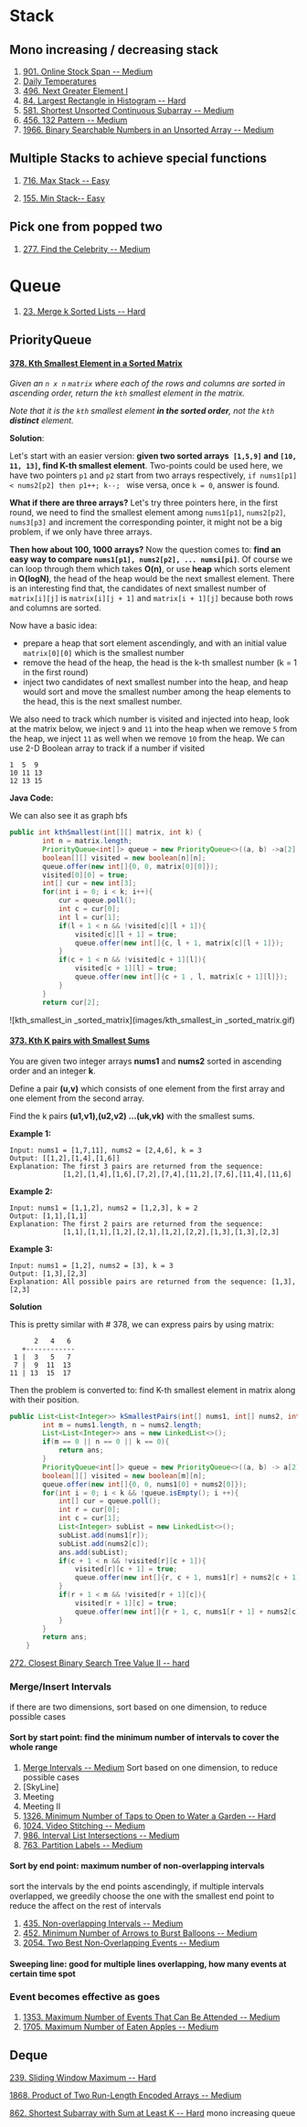 # Stack

## Mono increasing / decreasing stack

1. [901. Online Stock Span -- Medium](https://leetcode.com/problems/online-stock-span/)
2. [Daily Temperatures](https://leetcode.com/problems/daily-temperatures/)
3. [496. Next Greater Element I](https://leetcode.com/problems/next-greater-element-i/)
4. [84. Largest Rectangle in Histogram -- Hard](https://leetcode.com/problems/largest-rectangle-in-histogram/)
5. [581. Shortest Unsorted Continuous Subarray -- Medium](https://leetcode.com/problems/shortest-unsorted-continuous-subarray/)
5. [456. 132 Pattern -- Medium](https://leetcode.com/problems/132-pattern/)
5. [1966. Binary Searchable Numbers in an Unsorted Array -- Medium](https://leetcode.com/problems/binary-searchable-numbers-in-an-unsorted-array/)



## Multiple Stacks to achieve special functions

1. [716. Max Stack -- Easy](https://leetcode.com/problems/max-stack/)

2. [155. Min Stack-- Easy](https://leetcode.com/problems/min-stack/)

   

## Pick one from popped two

1. [277. Find the Celebrity -- Medium](https://leetcode.com/problems/find-the-celebrity/)







# Queue

1. [23. Merge k Sorted Lists -- Hard](https://leetcode.com/problems/merge-k-sorted-lists/)

#### 



## PriorityQueue

#### [<u>378. Kth Smallest Element in a Sorted Matrix</u>](https://leetcode.com/problems/kth-smallest-element-in-a-sorted-matrix/)

*Given an `n x n` `matrix` where each of the rows and columns are sorted in ascending order, return the `kth` smallest element in the matrix.*

*Note that it is the `kth` smallest element **in the sorted order**, not the `kth` **distinct** element.*

**Solution**:

Let's start with an easier version: **given two sorted arrays` [1,5,9]` and `[10, 11, 13]`, find K-th smallest element**. Two-points could be used here, we have two pointers `p1` and `p2` start from two arrays respectively, `if nums1[p1] < nums2[p2] then p1++; k--; `  wise versa, once `k = 0`, answer is found.

**What if there are three arrays?** Let's try three pointers here, in the first round, we need to find the smallest element among `nums1[p1]`, `nums2[p2]`, `nums3[p3]` and increment the corresponding pointer,  it might not be a big problem, if we only have three arrays.

**Then how about 100, 1000 arrays?** Now the question comes to: **find an easy way to compare `nums1[p1], nums2[p2], ... numsi[pi]`**. Of course we can loop through them which takes **O(n)**, or use **heap** which sorts element in **O(logN)**, the head of the heap would be the next smallest element. There is an interesting find that, the candidates of next smallest number of `matrix[i][j]` is `matrix[i][j + 1]` and `matrix[i + 1][j]` because both rows and columns are sorted.

Now have a basic idea:

+ prepare a heap that sort element ascendingly, and with an initial value `matrix[0][0]`  which is the smallest number
+  remove the head of the heap, the head is the k-th smallest number (k = 1 in the first round)
+ inject two candidates of next smallest number into the heap, and heap would sort and  move the smallest number among the heap elements to the head, this is the next smallest number.

We also need to track which number is visited and injected into heap, look at the matrix below, we inject `9` and `11` into the heap when we remove `5` from the heap, we inject `11` as well when we remove `10` from the heap. We can use 2-D Boolean array to track if a number if visited

```
1  5  9
10 11 13 
12 13 15
```

**Java Code:** 

We can also see it as graph bfs

```java
public int kthSmallest(int[][] matrix, int k) {
        int n = matrix.length;
        PriorityQueue<int[]> queue = new PriorityQueue<>((a, b) ->a[2] - b[2]);
        boolean[][] visited = new boolean[n][n];
        queue.offer(new int[]{0, 0, matrix[0][0]});
        visited[0][0] = true;
        int[] cur = new int[3];
        for(int i = 0; i < k; i++){
            cur = queue.poll();
            int c = cur[0];
            int l = cur[1];
            if(l + 1 < n && !visited[c][l + 1]){
                visited[c][l + 1] = true;
                queue.offer(new int[]{c, l + 1, matrix[c][l + 1]});
            }
            if(c + 1 < n && !visited[c + 1][l]){
                visited[c + 1][l] = true;
                queue.offer(new int[]{c + 1 , l, matrix[c + 1][l]});
            }            
        }
        return cur[2];
```

![kth_smallest_in _sorted_matrix](images/kth_smallest_in _sorted_matrix.gif)





#### [<u>373. Kth K pairs with Smallest Sums</u>](https://leetcode.com/problems/find-k-pairs-with-smallest-sums/)

You are given two integer arrays **nums1** and **nums2** sorted in ascending order and an integer **k**.

Define a pair **(u,v)** which consists of one element from the first array and one element from the second array.

Find the k pairs **(u1,v1),(u2,v2) ...(uk,vk)** with the smallest sums.

**Example 1:**

```
Input: nums1 = [1,7,11], nums2 = [2,4,6], k = 3
Output: [[1,2],[1,4],[1,6]] 
Explanation: The first 3 pairs are returned from the sequence: 
             [1,2],[1,4],[1,6],[7,2],[7,4],[11,2],[7,6],[11,4],[11,6]
```

**Example 2:**

```
Input: nums1 = [1,1,2], nums2 = [1,2,3], k = 2
Output: [1,1],[1,1]
Explanation: The first 2 pairs are returned from the sequence: 
             [1,1],[1,1],[1,2],[2,1],[1,2],[2,2],[1,3],[1,3],[2,3]
```

**Example 3:**

```
Input: nums1 = [1,2], nums2 = [3], k = 3
Output: [1,3],[2,3]
Explanation: All possible pairs are returned from the sequence: [1,3],[2,3]
```

**Solution**

This is pretty similar with # 378, we can express pairs by using matrix:

```
      2   4   6
   +------------
 1 |  3   5   7
 7 |  9  11  13
11 | 13  15  17
```

Then the problem is converted to: find K-th smallest element in matrix along with their position.

```java
public List<List<Integer>> kSmallestPairs(int[] nums1, int[] nums2, int k) {
        int m = nums1.length, n = nums2.length;
        List<List<Integer>> ans = new LinkedList<>();
        if(m == 0 || n == 0 || k == 0){
            return ans;
        }
        PriorityQueue<int[]> queue = new PriorityQueue<>((a, b) -> a[2] - b[2]);
        boolean[][] visited = new boolean[m][n];
        queue.offer(new int[]{0, 0, nums1[0] + nums2[0]});
        for(int i = 0; i < k && !queue.isEmpty(); i ++){
            int[] cur = queue.poll();
            int r = cur[0];
            int c = cur[1];
            List<Integer> subList = new LinkedList<>();
            subList.add(nums1[r]);
            subList.add(nums2[c]);
            ans.add(subList);
            if(c + 1 < n && !visited[r][c + 1]){
                visited[r][c + 1] = true;
                queue.offer(new int[]{r, c + 1, nums1[r] + nums2[c + 1]});
            }
            if(r + 1 < m && !visited[r + 1][c]){
                visited[r + 1][c] = true;
                queue.offer(new int[]{r + 1, c, nums1[r + 1] + nums2[c]});
            }
        }
        return ans;
    }		
```

[272. Closest Binary Search Tree Value II -- hard](https://leetcode.com/problems/closest-binary-search-tree-value-ii/)

### Merge/Insert Intervals

if there are two dimensions, sort based on one dimension, to reduce possible cases



#### Sort by start point: find the minimum number of intervals to cover the whole range

1. [Merge Intervals -- Medium](https://leetcode.com/problems/merge-intervals/) Sort based on one dimension, to reduce possible cases
2. [SkyLine]
3. Meeting 
4. Meeting II
5. [1326. Minimum Number of Taps to Open to Water a Garden -- Hard](https://leetcode.com/problems/minimum-number-of-taps-to-open-to-water-a-garden/)
6. [1024. Video Stitching -- Medium](https://leetcode.com/problems/video-stitching/)
7. [986. Interval List Intersections -- Medium](https://leetcode.com/problems/interval-list-intersections/)
7. [763. Partition Labels --  Medium](https://leetcode.com/problems/partition-labels)

#### Sort by end point: maximum number of non-overlapping intervals

sort the intervals by the end points ascendingly, if multiple intervals overlapped, we greedily choose the one with the  smallest end point to reduce the affect on the rest of intervals

1. [435. Non-overlapping Intervals -- Medium](https://leetcode.com/problems/non-overlapping-intervals)
2. [452. Minimum Number of Arrows to Burst Balloons -- Medium](https://leetcode.com/problems/minimum-number-of-arrows-to-burst-balloons)
2. [2054. Two Best Non-Overlapping Events -- Medium](https://leetcode.com/problems/two-best-non-overlapping-events/)

#### Sweeping line: good for multiple lines overlapping, how many events at certain time spot



### Event becomes effective as goes

1. [1353. Maximum Number of Events That Can Be Attended -- Medium](https://leetcode.com/problems/maximum-number-of-events-that-can-be-attended/)
2. [1705. Maximum Number of Eaten Apples -- Medium](https://leetcode.com/problems/maximum-number-of-eaten-apples/)

## Deque

[239. Sliding Window Maximum -- Hard](https://leetcode.com/problems/sliding-window-maximum)

[1868. Product of Two Run-Length Encoded Arrays -- Medium](https://leetcode.com/problems/product-of-two-run-length-encoded-arrays/)

[862. Shortest Subarray with Sum at Least K -- Hard](https://leetcode.com/problems/shortest-subarray-with-sum-at-least-k/) mono increasing queue
